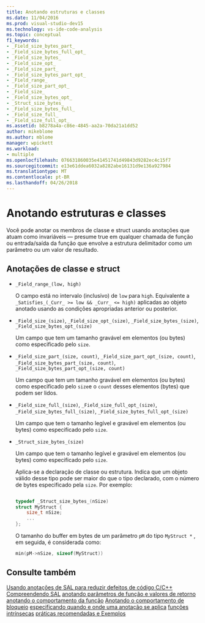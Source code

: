 ```yaml
---
title: Anotando estruturas e classes
ms.date: 11/04/2016
ms.prod: visual-studio-dev15
ms.technology: vs-ide-code-analysis
ms.topic: conceptual
f1_keywords:
- _Field_size_bytes_part_
- _Field_size_bytes_full_opt_
- _Field_size_bytes_
- _Field_size_opt_
- _Field_size_part_
- _Field_size_bytes_part_opt_
- _Field_range_
- _Field_size_part_opt_
- _Field_size_
- _Field_size_bytes_opt_
- _Struct_size_bytes_
- _Field_size_bytes_full_
- _Field_size_full_
- _Field_size_full_opt_
ms.assetid: b8278a4a-c86e-4845-aa2a-70da21a1dd52
author: mikeblome
ms.author: mblome
manager: wpickett
ms.workload:
- multiple
ms.openlocfilehash: 076631860035e41451741d49843d9282ec4c15f7
ms.sourcegitcommit: e13e61ddea6032a8282abe16131d9e136a927984
ms.translationtype: MT
ms.contentlocale: pt-BR
ms.lasthandoff: 04/26/2018
---
```

# <a name="annotating-structs-and-classes"></a>Anotando estruturas e classes
Você pode anotar os membros de classe e struct usando anotações que atuam como invariáveis — presume true em qualquer chamada de função ou entrada/saída da função que envolve a estrutura delimitador como um parâmetro ou um valor de resultado.

## <a name="struct-and-class-annotations"></a>Anotações de classe e struct

-   `_Field_range_(low, high)`

     O campo está no intervalo (inclusivo) de `low` para `high`.  Equivalente a `_Satisfies_(_Curr_ >= low && _Curr_ <= high)` aplicadas ao objeto anotado usando as condições apropriadas anterior ou posterior.

-   `_Field_size_(size)`, `_Field_size_opt_(size)`, `_Field_size_bytes_(size)`, `_Field_size_bytes_opt_(size)`

     Um campo que tem um tamanho gravável em elementos (ou bytes) como especificado pelo `size`.

-   `_Field_size_part_(size, count)`, `_Field_size_part_opt_(size, count)`,         `_Field_size_bytes_part_(size, count)`, `_Field_size_bytes_part_opt_(size, count)`

     Um campo que tem um tamanho gravável em elementos (ou bytes) como especificado pelo `size`e o `count` desses elementos (bytes) que podem ser lidos.

-   `_Field_size_full_(size)`, `_Field_size_full_opt_(size)`, `_Field_size_bytes_full_(size)`, `_Field_size_bytes_full_opt_(size)`

     Um campo que tem o tamanho legível e gravável em elementos (ou bytes) como especificado pelo `size`.

-   `_Struct_size_bytes_(size)`

     Um campo que tem o tamanho legível e gravável em elementos (ou bytes) como especificado pelo `size`.

     Aplica-se a declaração de classe ou estrutura.  Indica que um objeto válido desse tipo pode ser maior do que o tipo declarado, com o número de bytes especificado pela `size`.  Por exemplo:

    ```cpp

    typedef _Struct_size_bytes_(nSize)
    struct MyStruct {
        size_t nSize;
        ...
    };

    ```

     O tamanho do buffer em bytes de um parâmetro `pM` do tipo `MyStruct *` , em seguida, é considerada como:

    ```cpp
    min(pM->nSize, sizeof(MyStruct))
    ```

## <a name="see-also"></a>Consulte também
 [Usando anotações de SAL para reduzir defeitos de código C/C++](../code-quality/using-sal-annotations-to-reduce-c-cpp-code-defects.md) [Compreendendo SAL](../code-quality/understanding-sal.md) [anotando parâmetros de função e valores de retorno](../code-quality/annotating-function-parameters-and-return-values.md) [anotando o comportamento da função](../code-quality/annotating-function-behavior.md) [Anotando o comportamento de bloqueio](../code-quality/annotating-locking-behavior.md) [especificando quando e onde uma anotação se aplica](../code-quality/specifying-when-and-where-an-annotation-applies.md) [funções intrínsecas](../code-quality/intrinsic-functions.md) [práticas recomendadas e Exemplos](../code-quality/best-practices-and-examples-sal.md)